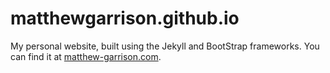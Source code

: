 # matthewgarrison.github.io

My personal website, built using the Jekyll and BootStrap frameworks. You can find it at [matthew-garrison.com](http://matthew-garrison.com).
